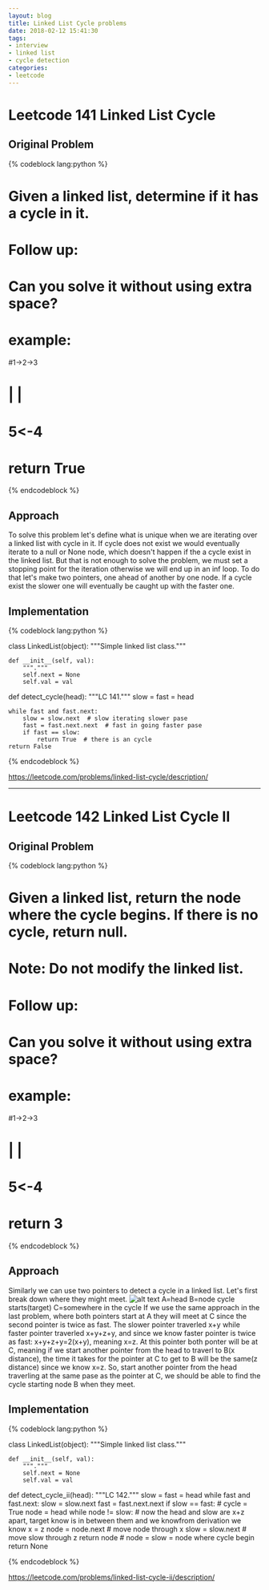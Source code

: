 ```yaml
---
layout: blog
title: Linked List Cycle problems
date: 2018-02-12 15:41:30
tags:
- interview
- linked list
- cycle detection
categories:
- leetcode
---
```


# Leetcode 141 Linked List Cycle
## Original Problem

{% codeblock lang:python %}

# Given a linked list, determine if it has a cycle in it.

# Follow up:
# Can you solve it without using extra space?

# example:
#1->2->3
#  |  |
#  5<-4
# return True

{% endcodeblock %}

<!--more-->

## Approach
To solve this problem let's define what is unique when we are iterating over a linked list with cycle in it.
If cycle does not exist we would eventually iterate to a null or None node, which doesn't happen if the a cycle exist in the linked list.
But that is not enough to solve the problem, we must set a stopping point for the iteration otherwise we will end up in an inf loop.
To do that let's make two pointers, one ahead of another by one node. If a cycle exist the slower one will eventually be caught up with the faster one.

## Implementation

{% codeblock lang:python %}

class LinkedList(object):
    """Simple linked list class."""

    def __init__(self, val):
        """."""
        self.next = None
        self.val = val


def detect_cycle(head):
    """LC 141."""
    slow = fast = head

    while fast and fast.next:
        slow = slow.next  # slow iterating slower pase
        fast = fast.next.next  # fast in going faster pase
        if fast == slow:
            return True  # there is an cycle
    return False


{% endcodeblock %}

https://leetcode.com/problems/linked-list-cycle/description/

***

# Leetcode 142 Linked List Cycle II
## Original Problem


{% codeblock lang:python %}

# Given a linked list, return the node where the cycle begins. If there is no cycle, return null.

# Note: Do not modify the linked list.

# Follow up:
# Can you solve it without using extra space?

# example:
#1->2->3
#  |  |
#  5<-4
# return 3

{% endcodeblock %}


## Approach
Similarly we can use two pointers to detect a cycle in a linked list. Let's first break down where they might meet.
![alt text](https://shenjie1993.gitbooks.io/leetcode-python/linked-list-cycle.png)
A=head B=node cycle starts(target) C=somewhere in the cycle
If we use the same approach in the last problem, where both pointers start at A they will meet at C since the second pointer is twice as fast.
The slower pointer traverled x+y while faster pointer traverled x+y+z+y, and since we know faster pointer is twice as fast: x+y+z+y=2(x+y), meaning x=z.
At this pointer both ponter will be at C, meaning if we start another pointer from the head to traverl to B(x distance), the time it takes for the pointer at C to get to B will be the same(z distance) since we know x=z.
So, start another pointer from the head traverling at the same pase as the pointer at C, we should be able to find the cycle starting node B when they meet.

## Implementation

{% codeblock lang:python %}

class LinkedList(object):
    """Simple linked list class."""

    def __init__(self, val):
        """."""
        self.next = None
        self.val = val


def detect_cycle_ii(head):
    """LC 142."""
    slow = fast = head
    while fast and fast.next:
        slow = slow.next
        fast = fast.next.next
        if slow == fast:  # cycle = True
            node = head
            while node != slow:  # now the head and slow are x+z apart, target know is in between them and we knowfrom derivation we know x = z
                node = node.next  # move node through x
                slow = slow.next  # move slow through z
            return node  # node = slow = node where cycle begin
    return None

{% endcodeblock %}


https://leetcode.com/problems/linked-list-cycle-ii/description/